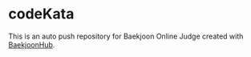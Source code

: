 # codeKata
This is an auto push repository for Baekjoon Online Judge created with [BaekjoonHub](https://github.com/BaekjoonHub/BaekjoonHub).
